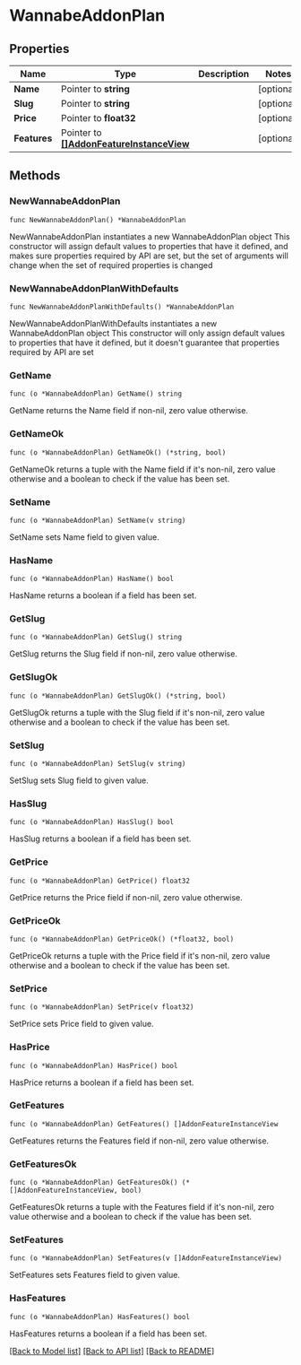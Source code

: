 # WannabeAddonPlan

## Properties

Name | Type | Description | Notes
------------ | ------------- | ------------- | -------------
**Name** | Pointer to **string** |  | [optional] 
**Slug** | Pointer to **string** |  | [optional] 
**Price** | Pointer to **float32** |  | [optional] 
**Features** | Pointer to [**[]AddonFeatureInstanceView**](AddonFeatureInstanceView.md) |  | [optional] 

## Methods

### NewWannabeAddonPlan

`func NewWannabeAddonPlan() *WannabeAddonPlan`

NewWannabeAddonPlan instantiates a new WannabeAddonPlan object
This constructor will assign default values to properties that have it defined,
and makes sure properties required by API are set, but the set of arguments
will change when the set of required properties is changed

### NewWannabeAddonPlanWithDefaults

`func NewWannabeAddonPlanWithDefaults() *WannabeAddonPlan`

NewWannabeAddonPlanWithDefaults instantiates a new WannabeAddonPlan object
This constructor will only assign default values to properties that have it defined,
but it doesn't guarantee that properties required by API are set

### GetName

`func (o *WannabeAddonPlan) GetName() string`

GetName returns the Name field if non-nil, zero value otherwise.

### GetNameOk

`func (o *WannabeAddonPlan) GetNameOk() (*string, bool)`

GetNameOk returns a tuple with the Name field if it's non-nil, zero value otherwise
and a boolean to check if the value has been set.

### SetName

`func (o *WannabeAddonPlan) SetName(v string)`

SetName sets Name field to given value.

### HasName

`func (o *WannabeAddonPlan) HasName() bool`

HasName returns a boolean if a field has been set.

### GetSlug

`func (o *WannabeAddonPlan) GetSlug() string`

GetSlug returns the Slug field if non-nil, zero value otherwise.

### GetSlugOk

`func (o *WannabeAddonPlan) GetSlugOk() (*string, bool)`

GetSlugOk returns a tuple with the Slug field if it's non-nil, zero value otherwise
and a boolean to check if the value has been set.

### SetSlug

`func (o *WannabeAddonPlan) SetSlug(v string)`

SetSlug sets Slug field to given value.

### HasSlug

`func (o *WannabeAddonPlan) HasSlug() bool`

HasSlug returns a boolean if a field has been set.

### GetPrice

`func (o *WannabeAddonPlan) GetPrice() float32`

GetPrice returns the Price field if non-nil, zero value otherwise.

### GetPriceOk

`func (o *WannabeAddonPlan) GetPriceOk() (*float32, bool)`

GetPriceOk returns a tuple with the Price field if it's non-nil, zero value otherwise
and a boolean to check if the value has been set.

### SetPrice

`func (o *WannabeAddonPlan) SetPrice(v float32)`

SetPrice sets Price field to given value.

### HasPrice

`func (o *WannabeAddonPlan) HasPrice() bool`

HasPrice returns a boolean if a field has been set.

### GetFeatures

`func (o *WannabeAddonPlan) GetFeatures() []AddonFeatureInstanceView`

GetFeatures returns the Features field if non-nil, zero value otherwise.

### GetFeaturesOk

`func (o *WannabeAddonPlan) GetFeaturesOk() (*[]AddonFeatureInstanceView, bool)`

GetFeaturesOk returns a tuple with the Features field if it's non-nil, zero value otherwise
and a boolean to check if the value has been set.

### SetFeatures

`func (o *WannabeAddonPlan) SetFeatures(v []AddonFeatureInstanceView)`

SetFeatures sets Features field to given value.

### HasFeatures

`func (o *WannabeAddonPlan) HasFeatures() bool`

HasFeatures returns a boolean if a field has been set.


[[Back to Model list]](../README.md#documentation-for-models) [[Back to API list]](../README.md#documentation-for-api-endpoints) [[Back to README]](../README.md)


